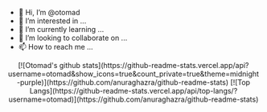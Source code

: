 - 👋 Hi, I’m @otomad
- 👀 I’m interested in ...
- 🌱 I’m currently learning ...
- 💞️ I’m looking to collaborate on ...
- 📫 How to reach me ...

<!---
otomad/otomad is a ✨ special ✨ repository because its `README.md` (this file) appears on your GitHub profile.
You can click the Preview link to take a look at your changes.
--->

<div align="center">
	[![Otomad's github stats](https://github-readme-stats.vercel.app/api?username=otomad&show_icons=true&count_private=true&theme=midnight-purple)](https://github.com/anuraghazra/github-readme-stats)
	[![Top Langs](https://github-readme-stats.vercel.app/api/top-langs/?username=otomad)](https://github.com/anuraghazra/github-readme-stats)
</div>  
